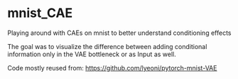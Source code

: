 # mnist_CAE
Playing around with CAEs on mnist to better understand conditioning effects

The goal was to visualize the difference between adding conditional information only in the VAE bottleneck or as Input as well.

Code mostly reused from: 
https://github.com/lyeoni/pytorch-mnist-VAE

